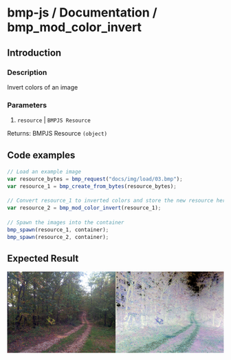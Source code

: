 # bmp-js / Documentation / bmp_mod_color_invert
## Introduction

### Description

Invert colors of an image

### Parameters

1. `resource` | `BMPJS Resource`

Returns: BMPJS Resource `(object)`

## Code examples

```js
// Load an example image
var resource_bytes = bmp_request("docs/img/load/03.bmp");
var resource_1 = bmp_create_from_bytes(resource_bytes);

// Convert resource_1 to inverted colors and store the new resource here
var resource_2 = bmp_mod_color_invert(resource_1);

// Spawn the images into the container
bmp_spawn(resource_1, container);
bmp_spawn(resource_2, container);
```

## Expected Result

![expected-result](./img/013.png)
